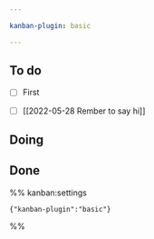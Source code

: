 ```yaml
---

kanban-plugin: basic

---
```


## To do

- [ ] First
- [ ] [[2022-05-28 Rember to say hi]]


## Doing



## Done





%% kanban:settings
```
{"kanban-plugin":"basic"}
```
%%